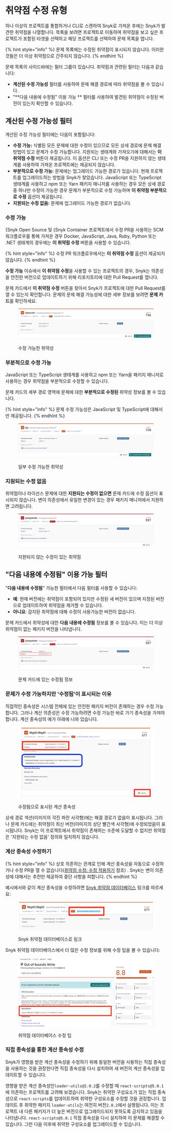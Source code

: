 # 취약점 수정 유형

하나 이상의 프로젝트를 통합하거나 CLI로 스캔하여 Snyk로 가져온 후에는 Snyk가 발견한 취약점을 나열합니다. 목록을 보려면 프로젝트로 이동하여 취약점을 보고 싶은 프로젝트가 포함된 타겟을 선택하고 해당 프로젝트를 선택하여 문제 목록을 엽니다.

{% hint style="info" %}
문제 목록에는 수정된 취약점이 표시되지 않습니다. 이러한 것들은 더 이상 취약점으로 간주되지 않습니다.
{% endhint %}

문제 목록의 사이드바에는 필터 그룹이 있습니다. 취약점과 관련된 필터는 다음과 같습니다:

- **계산된 수정 가능성** 필터를 사용하여 문제 해결 경로에 따라 취약점을 볼 수 있습니다.
- "**다음 내용에 수정됨" 이용 가능 ** 필터를 사용하여 발견된 취약점이 수정된 버전이 있는지 확인할 수 있습니다.

## 계산된 수정 가능성 필터

계산된 수정 가능성 필터에는 다음이 포함됩니다:

- **수정 가능:** 식별된 모든 문제에 대한 수정이 있으므로 모든 상세 경로에 문제 해결 방법이 있고 문제가 수정 가능합니다. 지원되는 생태계와 가져오기에 대해서는 **이 취약점 수정** 버튼이 제공됩니다. 이 옵션은 CLI 또는 수정 PR을 지원하지 않는 생태계를 사용하여 가져온 프로젝트에는 제공되지 않습니다.
- **부분적으로 수정 가능:** 문제에는 업그레이드 가능한 경로가 있습니다. 현재 프로젝트를 업그레이드하는 방법을 Snyk가 찾았습니다. JavaScript 또는 TypeScript 생태계를 사용하고 npm 또는 Yarn 패키지 매니저를 사용하는 경우 모든 상세 경로 중 하나만 수정이 가능한 경우 문제가 부분적으로 수정 가능하며 **이 취약점 부분적으로 수정** 옵션이 제공됩니다.
- **지원되는 수정 없음:** 문제에 업그레이드 가능한 경로가 없습니다.

### 수정 가능

{Snyk Open Source 및 {Snyk Container 프로젝트에서 수정 PR을 사용하는 SCM 워크플로우를 통해 가져온 경우 Docker, JavaScript, Java, Ruby, Python 또는 .NET 생태계의 경우에는 **이 취약점 수정** 버튼을 사용할 수 있습니다.

{% hint style="info" %}
수정 PR 워크플로우에서는 **이 취약점 수정** 옵션이 제공되지 않습니다.
{% endhint %}

**수정 가능** 이슈에서 **이 취약점 수정**을 사용할 수 있는 프로젝트의 경우, Snyk는 의존성을 안전한 버전으로 업데이트하기 위해 리포지토리에 대한 Pull Request를 엽니다.

문제 카드에서 **이 취약점 수정** 버튼을 찾아서 Snyk가 프로젝트에 대한 Pull Request를 열 수 있는지 확인합니다. 문제의 문제 해결 가능성에 대한 세부 정보를 보려면 **문제 카드**를 확인하세요.

<figure><img src="../../../.gitbook/assets/Fixable.png" alt="수정 가능한 취약성"><figcaption><p>수정 가능한 취약성</p></figcaption></figure>

### 부분적으로 수정 가능

JavaScript 또는 TypeScript 생태계를 사용하고 npm 또는 Yarn을 패키지 매니저로 사용하는 경우 취약점을 부분적으로 수정할 수 있습니다.

문제 카드의 세부 경로 영역에 문제에 대한 **부분적으로 수정된** 취약성 정보를 볼 수 있습니다.

{% hint style="info" %}
문제 수정 가능성은 JavaScript 및 TypeScript에 대해서만 제공됩니다.
{% endhint %}

<figure><img src="../../../.gitbook/assets/partially fixable.png" alt="일부 수정 가능한 취약성"><figcaption><p>일부 수정 가능한 취약성</p></figcaption></figure>

### 지원되는 수정 없음&#x20;

취약점이나 라이선스 문제에 대한 **지원되는 수정이 없으면** 문제 카드에 수정 옵션이 표시되지 않습니다. 변이 의존성에서 유일한 변경이 있는 경우 패키지 매니저에서 지원하면 고려됩니다.

<figure><img src="../../../.gitbook/assets/no supported fix.png" alt="지원되지 않는 수정이 있는 취약점"><figcaption><p>지원되지 않는 수정이 있는 취약점</p></figcaption></figure>

## "**다음 내용에 수정됨" 이용 가능 필터**

"**다음 내용에 수정됨**" 가능한 필터에서 다음 필터를 사용할 수 있습니다:

- **예**: 현재 버전에는 취약점이 포함되어 있지만 수정된 새 버전이 있으며 지정된 버전으로 업데이트하여 취약점을 제거할 수 있습니다.
- **아니요**: 감지된 취약점에 대해 수정이 사용가능한 버전이 없습니다.

문제 카드에서 취약성에 대한 **다음 내용에 수정됨** 정보를 볼 수 있습니다. 이는 더 이상 취약점이 없는 패키지 버전을 나타냅니다.&#x20;

<figure><img src="../../../.gitbook/assets/Fixed in - Yes.png" alt="문제 카드에 있는 수정됨 정보"><figcaption><p>문제 카드에 있는 수정됨 정보</p></figcaption></figure>

### 문제가 수정 가능하지만 '수정됨'이 표시되는 이유

직접적인 종속성은 시스템 전체에 있는 안전한 패키지 버전이 존재하는 경우 수정 가능합니다. 그러나 계산 의존성은 수정 가능하려면 수정 가능한 바로 가기 종속성을 가져야 합니다. 계산 종속성의 예가 아래에 나와 있습니다.&#x20;

<figure><img src="../../../.gitbook/assets/fix-desc-4 (1) (1) (1) (1).png" alt="수정됨으로 표시된 계산 종속성"><figcaption><p>수정됨으로 표시된 계산 종속성</p></figcaption></figure>

상세 경로 섹션(이미지의 각진 파란 사각형)에는 해결 경로가 없음이 표시됩니다. 그러나 문제 카드에는 취약점이 최신 버전(이미지의 상단 빨간색 사각형)에 수정되었음이 표시됩니다. Snyk는 이 프로젝트에서 취약점이 존재하는 수준에 도달할 수 없지만 취약점은 '지원되는 수정 없음' 정의와 일치하지 않습니다.

### 계산 종속성 수정하기

{% hint style="info" %}
상호 의존하는 관계로 인해 계산 종속성을 자동으로 수정하거나 수정 PR을 열 수 없습니다([취약점 수정: 수정 적용하기](fix-your-vulnerabilities.md#apply-fixes) 참조) . Snyk는 변이 의존성에 대해서는 추천만 제공하여 중단 사항을 피합니다.
{% endhint %}

예시에서와 같이 계산 종속성을 수정하려면 [Snyk 취약점 데이터베이스](snyk-vulnerability-database.md) 링크를 따르세요:

<figure><img src="../../../.gitbook/assets/fix-desc-5.png" alt="Snyk 취약점 데이터베이스로 링크"><figcaption><p>Snyk 취약점 데이터베이스로 링크</p></figcaption></figure>

Snyk 취약점 데이터베이스에서 더 많은 수정 정보를 위해 수정 팁을 볼 수 있습니다:

<figure><img src="../../../.gitbook/assets/fix-desc-6.png" alt="취약점 데이터베이스 수정 팁"><figcaption><p>취약점 데이터베이스 수정 팁</p></figcaption></figure>

### 직접 종속성을 통한 계산 종속성 수정

Snyk가 영향을 받은 계산 종속성을 수정하기 위해 동일한 버전을 사용하는 직접 종속성을 사용하는 것을 권장한다면 직접 종속성을 다시 설치하여 새 버전의 계산 종속성을 업데이트할 수 있습니다.

영향을 받은 계산 종속성인`loader-utils@2.0.2`를 수정할 때 `react-scripts@5.0.1`에 의존하는 프로젝트를 고려해 보겠습니다. Snyk는 취약한 구성요소가 있는 직접 종속성으로 `react-scripts`를 업데이트하여 취약한 구성요소를 수정할 것을 권장합니다. 업데이트 후 취약한 패키지 `loader-utils`는 여전히 버전`2.0.2`에서 실행됩니다. 이는 프로젝트 내 다른 패키지가 더 높은 버전으로 업그레이드되지 못하도록 금지하고 있음을 나타냅니다. `react-scripts@5.0.1` 직접 종속성을 다시 설치하여 이 문제를 해결할 수 있습니다. 그런 다음 이후에 취약한 구성요소를 업그레이드할 수 있습니다.
